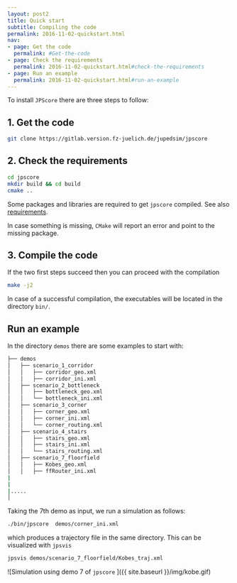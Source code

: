 ```yaml
---
layout: post2
title: Quick start
subtitle: Compiling the code
permalink: 2016-11-02-quickstart.html
nav:
- page: Get the code
  permalink: #Get-the-code
- page: Check the requirements
  permalink: 2016-11-02-quickstart.html#check-the-requirements
- page: Run an example
  permalink: 2016-11-02-quickstart.html#run-an-example
---
```



To install `JPScore` there  are three steps to follow: 


## 1. Get the code

```bash
git clone https://gitlab.version.fz-juelich.de/jupedsim/jpscore
```

## 2. Check the requirements

```bash
cd jpscore
mkdir build && cd build
cmake ..
```


Some packages and libraries are required to get `jpscore` compiled. 
See also [requirements](2016-11-03-requirements.html).

In case something is missing, `CMake` will report an error and point to the missing package.

## 3. Compile the code

If the two first steps succeed then you can proceed with the compilation 

```bash 
make -j2
```

In case of a successful compilation, the executables will be located in the directory `bin/`.

## Run an example 

In the directory `demos` there are some examples to start with:  

<!-- \dirtree{ -->
<!-- .1 \myfolder{red}{demos}. -->
<!-- .2 \myfolder{blue}{scenario\_1\_corridor}. -->
<!-- .3 \myfolder{green}{corridor\_geo.xml}. -->
<!-- .3 \myfolder{green}{corridor\_ini.xml}. -->
<!-- .2 \myfolder{blue}{scenario\_2\_bottleneck}. -->
<!-- .3 \myfolder{green}{bottleneck\_geo.xml}. -->
<!-- .3 \myfolder{green}{bottleneck\_ini.xml}. -->
<!-- .2 .. -->
<!-- .2 .. -->
<!-- .2 \myfolder{blue}{scenario\_7\_floorfield}. -->
<!-- .3 \myfolder{green}{Kobes\_geo.xml}. -->
<!-- .3 \myfolder{green}{ffRouter\_ini.xml}. -->
<!-- .2 .. -->
<!-- .2 .. -->
<!-- } -->

```bash
├── demos
│   ├── scenario_1_corridor
│   │   ├── corridor_geo.xml
│   │   ├── corridor_ini.xml
│   ├── scenario_2_bottleneck
│   │   ├── bottleneck_geo.xml
│   │   └── bottleneck_ini.xml
│   ├── scenario_3_corner
│   │   ├── corner_geo.xml
│   │   ├── corner_ini.xml
│   │   └── corner_routing.xml
│   ├── scenario_4_stairs
│   │   ├── stairs_geo.xml
│   │   ├── stairs_ini.xml
│   │   └── stairs_routing.xml
│   ├── scenario_7_floorfield
│   │   ├── Kobes_geo.xml
│   │   ├── ffRouter_ini.xml
|
|
|.....
│   

```

Taking the 7th demo as input, we run a simulation as follows: 

```bash
./bin/jpscore  demos/corner_ini.xml
```

which produces a trajectory file in the same directory. This can be visualized with `jpsvis`

```bash 
jpsvis demos/scenario_7_floorfield/Kobes_traj.xml
```

![Simulation using demo 7 of `jpscore` ]({{ site.baseurl  }}/img/kobe.gif)


